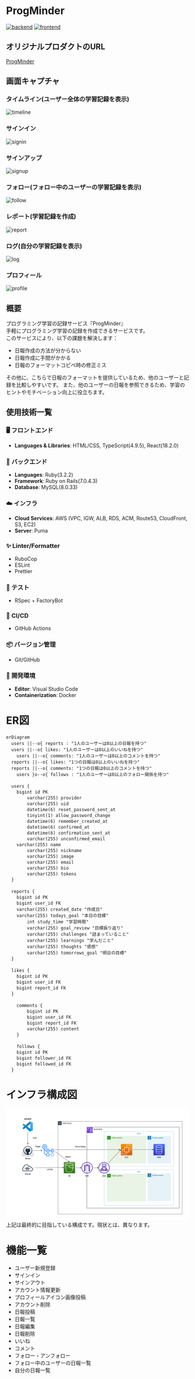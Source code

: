 # ProgMinder

[![backend](https://github.com/925rycki/ProgMinder/actions/workflows/backend.yml/badge.svg)](https://github.com/925rycki/ProgMinder/actions/workflows/backend.yml)
[![frontend](https://github.com/925rycki/ProgMinder/actions/workflows/frontend.yml/badge.svg)](https://github.com/925rycki/ProgMinder/actions/workflows/frontend.yml)

## オリジナルプロダクトのURL
[ProgMinder](http://progminder.com "Progminder timeline")

## 画面キャプチャ

### タイムライン(ユーザー全体の学習記録を表示)
![timeline](https://github.com/925rycki/ProgMinder/assets/115384725/d4878239-757c-46bc-ab8f-4c7130a74e19)

### サインイン
![signin](https://github.com/925rycki/ProgMinder/assets/115384725/59501717-1d15-48c1-bb39-7ecad160211a)

### サインアップ
![signup](https://github.com/925rycki/ProgMinder/assets/115384725/e806c6f3-b732-4ba4-a6fb-431a6e47b0b9)

### フォロー(フォロー中のユーザーの学習記録を表示)
![follow](https://github.com/925rycki/ProgMinder/assets/115384725/2e3a86c4-b4af-4e0e-b394-6edce274f877)

### レポート(学習記録を作成)
![report](https://github.com/925rycki/ProgMinder/assets/115384725/0c73211a-8ae1-4e7f-ba89-49ff23860775)

### ログ(自分の学習記録を表示)
![log](https://github.com/925rycki/ProgMinder/assets/115384725/80df6093-944f-4cac-9558-31a7c98b90e6)

### プロフィール
![profile](https://github.com/925rycki/ProgMinder/assets/115384725/4358410c-b38b-4dae-8c7e-8822738cfb1e)

## 概要
プログラミング学習の記録サービス『ProgMinder』  
手軽にプログラミング学習の記録を作成できるサービスです。  
このサービスにより、以下の課題を解決します：
- 日報作成の方法が分からない
- 日報作成に手間がかかる
- 日報のフォーマットコピペ時の修正ミス

その他に、こちらで日報のフォーマットを提供しているため、他のユーザーと記録を比較しやすいです。
また、他のユーザーの日報を参照できるため、学習のヒントやモチベーション向上に役立ちます。

## 使用技術一覧

### 🖥️ **フロントエンド**
- **Languages & Libraries**: HTML/CSS, TypeScript(4.9.5), React(18.2.0)

### 🚀 **バックエンド**
- **Languages**: Ruby(3.2.2)
- **Framework**: Ruby on Rails(7.0.4.3)
- **Database**: MySQL(8.0.33)

### ☁️ **インフラ**
- **Cloud Services**: AWS (VPC, IGW, ALB, RDS, ACM, Route53, CloudFront, S3, EC2)
- **Server**: Puma

### ✨ **Linter/Formatter**
- RuboCop
- ESLint
- Prettier

### 🧪 **テスト**
- RSpec + FactoryBot

### 🔄 **CI/CD**
- GitHub Actions

### 📦 **バージョン管理**
- Git/GitHub

### 💼 **開発環境**
- **Editor**: Visual Studio Code
- **Containerization**: Docker

# ER図
```mermaid
erDiagram
  users ||--o{ reports : "1人のユーザーは0以上の日報を持つ"
  users ||--o{ likes: "1人のユーザーは0以上のいいねを持つ"
	users ||--o{ comments: "1人のユーザーは0以上のコメントを持つ"
  reports ||--o{ likes: "1つの日報は0以上のいいねを持つ"
  reports ||--o{ comments: "1つの日報は0以上のコメントを持つ"
	users }o--o{ follows : "1人のユーザーは0以上のフォロー関係を持つ"

  users {
    bigint id PK
		varchar(255) provider
		varchar(255) uid
		datetime(6) reset_password_sent_at
		tinyint(1) allow_password_change
		datetime(6) remember_created_at
		datetime(6) confirmed_at
		datetime(6) confirmation_sent_at
		varchar(255) unconfirmed_email
    varchar(255) name
		varchar(255) nickname
		varchar(255) image
		varchar(255) email
		varchar(255) bio
		varchar(255) tokens
  }

  reports {
    bigint id PK
    bigint user_id FK
    varchar(255) created_date "作成日"
    varchar(255) todays_goal "本日の目標"
		int study_time "学習時間"
		varchar(255) goal_review "目標振り返り"
		varchar(255) challenges "詰まっていること"
		varchar(255) learnings "学んだこと"
		varchar(255) thoughts "感想"
		varchar(255) tomorrows_goal "明日の目標"
  }

  likes {
    bigint id PK
    bigint user_id FK
    bigint report_id FK
  }

	comments {
		bigint id PK
		bigint user_id FK
		bigint report_id FK
		varchar(255) content
	}

	follows {
    bigint id PK
    bigint follower_id FK
    bigint followed_id FK
  }
```

# インフラ構成図
![インフラ構成図](infra.png "infra.png")
上記は最終的に目指している構成です。現状とは、異なります。

# 機能一覧
- ユーザー新規登録
- サインイン
- サインアウト
- アカウント情報更新
- プロフィールアイコン画像投稿
- アカウント削除
- 日報投稿
- 日報一覧
- 日報編集
- 日報削除
- いいね
- コメント
- フォロー・アンフォロー
- フォロー中のユーザーの日報一覧
- 自分の日報一覧
